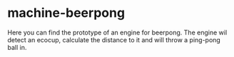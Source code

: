 # machine-beerpong
Here you can find the prototype of an engine for beerpong. The engine wil detect an ecocup, calculate the distance to it and will throw a ping-pong ball in.
